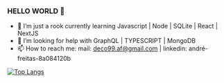 ### HELLO WORLD 👋

- 🌱 I’m just a rook currently learning Javascript | Node | SQLite | React | NextJS
- 🤔 I’m looking for help with GraphQL | TYPESCRIPT | MongoDB
- 📫 How to reach me: mail: deco99.af@gmail.com | linkedin: andré-freitas-8a084120b

[![Top Langs](https://github-readme-stats.vercel.app/api/top-langs/?username=andredefreitas&layout=compact)](https://github.com/andredefreitas/github-readme-stats)

